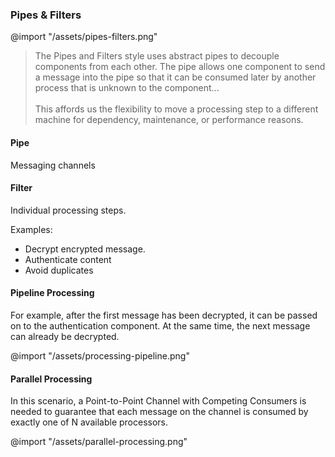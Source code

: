 ### Pipes & Filters

@import "/assets/pipes-filters.png"

> The Pipes and Filters style uses abstract pipes to decouple components from each other. The pipe allows one component to send a message into the pipe so that it can be consumed later by another process that is unknown to the component... <br><br>This affords us the flexibility to move a processing step to a different machine for dependency, maintenance, or performance reasons.

#### Pipe

Messaging channels

#### Filter

Individual processing steps.

Examples:

-   Decrypt encrypted message.
-   Authenticate content
-   Avoid duplicates

#### Pipeline Processing

For example, after the first message has been decrypted, it can be passed on to the authentication component. At the same time, the next message can already be decrypted.

@import "/assets/processing-pipeline.png"

#### Parallel Processing

In this scenario, a Point-to-Point Channel with Competing Consumers is needed to guarantee that each message on the channel is consumed by exactly one of N available processors.

@import "/assets/parallel-processing.png"
